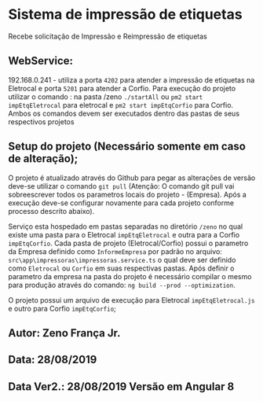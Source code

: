   
# Sistema de impressão de etiquetas
Recebe solicitação de Impressão e Reimpressão de etiquetas

## WebService:
192.168.0.241 - utiliza a porta `4202` para atender a impressão de etiquetas na Eletrocal e porta `5201` para atender a Corfio.
Para execução do projeto utilizar o comando : na pasta /zeno `./startAll` ou  `pm2 start impEtqEletrocal` para eletrocal e `pm2 start impEtqCorfio` para Corfio. Ambos os comandos devem ser executados dentro das pastas de seus respectivos projetos

## Setup do projeto (Necessário somente em caso de alteração); 
O projeto é atualizado através do Github para pegar as alterações de versão deve-se utilizar o comando `git pull` (Atenção: O comando git pull vai sobreescrever todos os parametros locais do projeto - (Empresa). Após a execução deve-se configurar novamente para cada projeto conforme processo descrito abaixo). 

Serviço esta hospedado em pastas separadas no diretório `/zeno` no qual existe uma pasta para o Eletrocal `impEtqEletrocal` e outra para a Corfio `impEtqCorfio`.
Cada pasta de projeto (Eletrocal/Corfio) possui o parametro da Empresa definido como `InformeEmpresa` por padrão no arquivo: `src\app\impressoras\impressoras.service.ts` o qual deve ser definido como `Eletrocal` ou `Corfio` em suas respectivas pastas. 
Após definir o parametro da empresa na pasta do projeto é necessário compilar o mesmo para produção através do comando: `ng build --prod --optimization`.

O projeto possui um arquivo de execução para Eletrocal `impEtqEletrocal.js` e outro para Corfio `impEtqCorfio`;
 
 
 ## Autor: Zeno França Jr.
 ## Data: 28/08/2019
 ## Data Ver2.: 28/08/2019  Versão em Angular 8                                                                    
